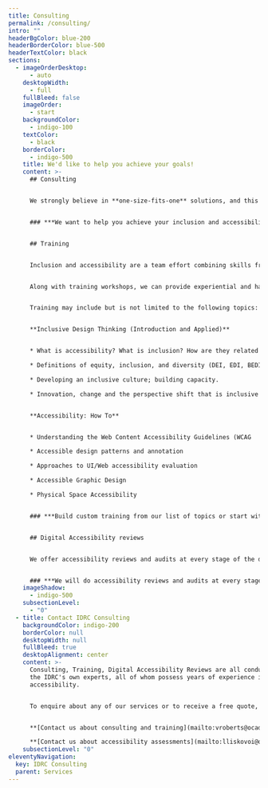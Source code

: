 ```yaml
---
title: Consulting
permalink: /consulting/
intro: ""
headerBgColor: blue-200
headerBorderColor: blue-500
headerTextColor: black
sections:
  - imageOrderDesktop:
      - auto
    desktopWidth:
      - full
    fullBleed: false
    imageOrder:
      - start
    backgroundColor:
      - indigo-100
    textColor:
      - black
    borderColor:
      - indigo-500
    title: We'd like to help you achieve your goals!
    content: >-
      ## Consulting


      We strongly believe in **one-size-fits-one** solutions, and this extends to our services. We work closely with our clients to meet you where you are and co-create customized approaches that can include a combination of training, accessibility evaluation, and flexible consulting support. There is no fixed, linear path through this work; organizations that feel behind can make great leaps through sustainable initiatives. Our consulting ethos is that everyone can (and should) learn to fold the perspective shift that Inclusive Design gives us into everything we do professionally: product-related, team-related, procurement, HR, management, hiring, external outreach… everything.


      ### ***We want to help you achieve your inclusion and accessibility goals.***


      ## Training


      Inclusion and accessibility are a team effort combining skills from ideation to practical skills (the tactical) and to culture. We offer a wide range of training approaches and workshops to take your team to the next level, whether you’re looking to change minds, learn practical skills, or inspire teams.


      Along with training workshops, we can provide experiential and hands-on learning activities such as inclusive design sprints and inclusive design challenges. When creating or customizing content, IDRC can co-create with the client (to their desired level of engagement) what those trainings will be. You can build custom training from our list of topics or start with a prepared workshop that bundles related topics.


      Training may include but is not limited to the following topics:


      **Inclusive Design Thinking (Introduction and Applied)**


      * What is accessibility? What is inclusion? How are they related to innovation?

      * Definitions of equity, inclusion, and diversity (DEI, EDI, BEDI, etc.) demystified.

      * Developing an inclusive culture; building capacity.

      * Innovation, change and the perspective shift that is inclusive thinking.


      **Accessibility: How To**


      * Understanding the Web Content Accessibility Guidelines (WCAG

      * Accessible design patterns and annotation

      * Approaches to UI/Web accessibility evaluation

      * Accessible Graphic Design

      * Physical Space Accessibility


      ### ***Build custom training from our list of topics or start with a prepared workshop that bundles related topics.***


      ## Digital Accessibility reviews


      We offer accessibility reviews and audits at every stage of the design process. Grounded in our expertise in accessibility and the Web Content Accessibility Guidelines (WCAG), we test websites, mobile apps, and other digital interactions and provide you with the guidance you need to create accessible experiences. We will review designs, existing websites, apps, VPATs or other accessibility communication.


      ### ***We will do accessibility reviews and audits at every stage of the design process.***
    imageShadow:
      - indigo-500
    subsectionLevel:
      - "0"
  - title: Contact IDRC Consulting
    backgroundColor: indigo-200
    borderColor: null
    desktopWidth: null
    fullBleed: true
    desktopAlignment: center
    content: >-
      Consulting, Training, Digital Accessibility Reviews are all conducted by
      the IDRC's own experts, all of whom possess years of experience in
      accessibility.


      To enquire about any of our services or to receive a free quote, please contact us.


      **[Contact us about consulting and training](mailto:vroberts@ocadu.ca)**

      **[Contact us about accessibility assessments](mailto:lliskovoi@ocadu.ca)**
    subsectionLevel: "0"
eleventyNavigation:
  key: IDRC Consulting
  parent: Services
---
```

